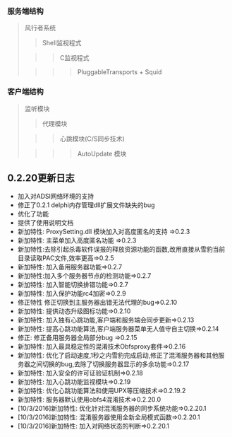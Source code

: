 ###  服务端结构
> 风行者系统
>
> > Shell监视程式
>
>  > > C监视程式
>
> > > > PluggableTransports + Squid


###  客户端结构
> 监听模块
>
> > 代理模块
>
>  > > 心跳模块(C/S同步技术)
>
> > > > AutoUpdate 模块




## 0.2.20更新日志

* 加入对ADSl网络环境的支持
* 修正了0.2.1 delphi内存管理dll扩展文件缺失的bug
* 优化了功能
* 提供了使用说明文档
* 新加特性: ProxySetting.dll 模块加入对高度匿名的支持  =>0.2.3
* 新加特性: 主菜单加入高度匿名功能 =>0.2.3
* 新加特性:去除引起杀毒软件误报的释放资源功能的函数,改用直接从雪豹当前目录读取PAC文件,效率更高=>0.2.5
* 新加特性: 加入备用服务器功能=>0.2.7
* 新加特性:加入多个服务器节点的检测功能=>0.2.7
* 新加特性: 加入智能切换排错功能=>0.2.7
* 新加特性: 加入保护功能rc4加密=>0.2.9
* 修正特性 修正切换到主服务器出错无法代理的bug=>0.2.10
* 新加特性: 提供动态升级图标功能=>0.2.10
* 新加特性: 加入独有心跳功能,客户端和服务端会同步更新=>0.2.13
* 新加特性: 提高心跳功能算法,客户端服务器菜单无人值守自主切换=>0.2.14
* 修正: 修正备用服务器全局部分bug =>0.2.15
* 新加特性: 加入最具稳定性的混淆技术Obfsproxy套件=>0.2.16
* 新加特性: 优化了启动速度,1秒之内雪豹完成启动,修正了混淆服务器和其他服务器之间切换的bug,去除了切换服务器显示的多余功能=>0.2.17
* 新加特性: 加入安全的许可证验证机制=>0.2.18
* 新加特性: 加入心跳功能监视模块=>0.2.19
* 新加特性: 优化心跳功能算法和使用UPX等压缩技术=>0.2.19.2
* 新加特性: 服务器默认使用obfs4混淆技术=>0.2.20.0
* [10/3/2016]新加特性: 优化针对混淆服务器的同步系统功能=>0.2.20.1
* [10/3/2016]新加特性: 混淆服务器使用全新全局模式函数=>0.2.20.1
* [10/3/2016]新加特性: 加入对网络状态的判断=>0.2.20.1
